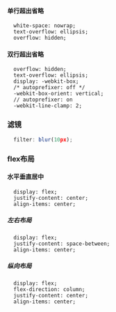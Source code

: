 #### 单行超出省略

```git
  white-space: nowrap;
  text-overflow: ellipsis;
  overflow: hidden;
```

#### 双行超出省略

```git
  overflow: hidden;
  text-overflow: ellipsis;
  display: -webkit-box;
  /* autoprefixer: off */
  -webkit-box-orient: vertical;
  // autoprefixer: on
  -webkit-line-clamp: 2;
```

### 滤镜

```javascript
  filter: blur(10px);
```

### flex布局
#### 水平垂直居中

```
  display: flex;
  justify-content: center;
  align-items: center;
```

##### 左右布局

```
  display: flex;
  justify-content: space-between;
  align-items: center;
```
##### 纵向布局

```
  display: flex;
  flex-direction: column;
  justify-content: center;
  align-items: center;
```